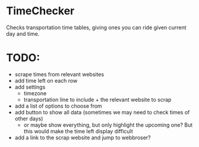 # TimeChecker
Checks transportation time tables, giving ones you can ride given current day and time.

# TODO:
- scrape times from relevant websites
- add time left on each row
- add settings
  - timezone
  - transportation line to include + the relevant website to scrap
- add a list of options to choose from
- add button to show all data (sometimes we may need to check times of other days)
  - or maybe show everything, but only highlight the upcoming one? But this would make the time left display difficult
- add a link to the scrap website and jump to webbroser?
